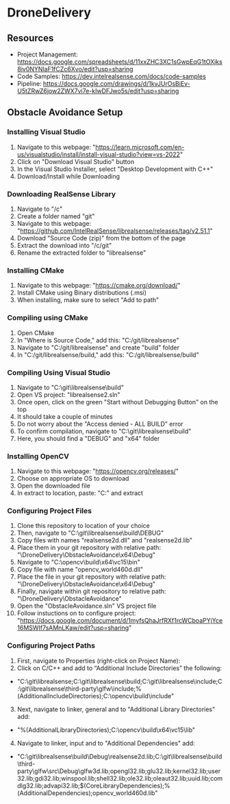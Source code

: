 # DroneDelivery

## Resources
* Project Management: https://docs.google.com/spreadsheets/d/11xxZHC3XC1sGwpEqG1tOXjks8iv0NYNlaF1fCZc6Xvo/edit?usp=sharing
* Code Samples: https://dev.intelrealsense.com/docs/code-samples
* Pipeline: https://docs.google.com/drawings/d/1kvJUrOsBiEv-U5tZRwZ6jow2ZWX7vi7e-kIwDFJwo5s/edit?usp=sharing

## Obstacle Avoidance Setup

### Installing Visual Studio
1) Navigate to this webpage: "https://learn.microsoft.com/en-us/visualstudio/install/install-visual-studio?view=vs-2022"
2) Click on "Download Visual Studio" button
3) In the Visual Studio Installer, select "Desktop Development with C++"
4) Download/Install while Downloading

### Downloading RealSense Library
1) Navigate to "/c"
2) Create a folder named "git"
3) Navigate to this webpage: "https://github.com/IntelRealSense/librealsense/releases/tag/v2.51.1"
4) Download "Source Code (zip)" from the bottom of the page
5) Extract the download into "/c/git"
6) Rename the extracted folder to "librealsense"

### Installing CMake
1) Navigate to this webpage: "https://cmake.org/download/"
2) Install CMake using Binary distributions (.msi)
3) When installing, make sure to select "Add to path"

### Compiling using CMake
1) Open CMake
2) In "Where is Source Code," add this: "C:/git/librealsense"
3) Navigate to "C:/git/librealsense" and create "build" folder
4) In "C:/git/librealsense/build," add this: "C:/git/librealsense/build"

### Compiling Using Visual Studio
1) Navigate to "C:\git\librealsense\build"
2) Open VS project: "librealsense2.sln"
3) Once open, click on the green "Start without Debugging Button" on the top
4) It should take a couple of minutes
5) Do not worry about the "Access denied - ALL BUILD" error
6) To confirm compilation, navigate to "C:\git\librealsense\build"
7) Here, you should find a "DEBUG" and "x64" folder

### Installing OpenCV
1) Navigate to this webpage: "https://opencv.org/releases/"
2) Choose on appropriate OS to download
3) Open the downloaded file
4) In extract to location, paste: "C:\" and extract

### Configuring Project Files
1) Clone this repository to location of your choice
2) Then, navigate to "C:\git\librealsense\build\DEBUG\"
3) Copy files with names "realsense2d.dll" and "realsense2d.lib"
4) Place them in your git repository with relative path: "\DroneDelivery\ObstacleAvoidance\x64\Debug"
5) Navigate to "C:\opencv\build\x64\vc15\bin"
6) Copy file with name "opencv_world460d.dll"
7) Place the file in your git repository with relative path: "\DroneDelivery\ObstacleAvoidance\x64\Debug"
8) Finally, navigate within git repository to relative path: "\DroneDelivery\ObstacleAvoidance"
9) Open the "ObstacleAvoidance.sln" VS project file
10) Follow instuctions on to configure project: "https://docs.google.com/document/d/1myfsQhaJrfRXf1rcWCboaPYjYce16MSWIf7sAMnLKaw/edit?usp=sharing"

### Configuring Project Paths
1) First, navigate to Properties (right-click on Project Name):
2) Click on C/C++ and add to “Additional Include Directories” the following:
  * "C:\git\librealsense;C:\git\librealsense\build;C:\git\librealsense\include;C:\git\librealsense\third-party\glfw\include;%(AdditionalIncludeDirectories);C:\opencv\build\include"
3) Next, navigate to linker, general and to "Additional Library Directories" add:
  * "%(AdditionalLibraryDirectories);C:\opencv\build\x64\vc15\lib"
4) Navigate to linker, input and to "Additional Dependencies" add:
  * "C:\git\librealsense\build\Debug\realsense2d.lib;C:\git\librealsense\build\third-party\glfw\src\Debug\glfw3d.lib;opengl32.lib;glu32.lib;kernel32.lib;user32.lib;gdi32.lib;winspool.lib;shell32.lib;ole32.lib;oleaut32.lib;uuid.lib;comdlg32.lib;advapi32.lib;$(CoreLibraryDependencies);%(AdditionalDependencies);opencv_world460d.lib"
